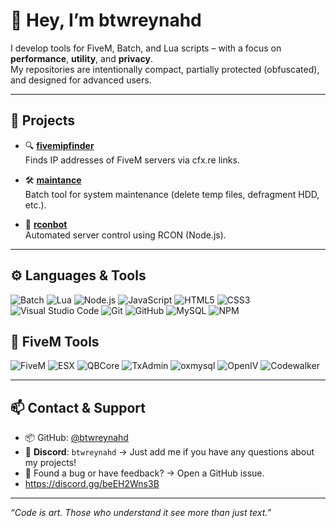 # 👋 Hey, I’m btwreynahd

I develop tools for FiveM, Batch, and Lua scripts – with a focus on **performance**, **utility**, and **privacy**.  
My repositories are intentionally compact, partially protected (obfuscated), and designed for advanced users.

---

## 🚀 Projects

- 🔍 [**fivemipfinder**](https://github.com/btwreynahd/fivemipfinder)  
  Finds IP addresses of FiveM servers via cfx.re links.

- 🛠️ [**maintance**](https://github.com/btwreynahd/maintance)  
  Batch tool for system maintenance (delete temp files, defragment HDD, etc.).

- 🤖 [**rconbot**](https://github.com/btwreynahd/rconbot)  
  Automated server control using RCON (Node.js).

---

## ⚙️ Languages & Tools

![Batch](https://img.shields.io/badge/-Batchfile-lightgrey?style=flat&logo=windows)
![Lua](https://img.shields.io/badge/-Lua-blue?style=flat&logo=lua)
![Node.js](https://img.shields.io/badge/-Node.js-339933?style=flat&logo=node.js&logoColor=white)
![JavaScript](https://img.shields.io/badge/-JavaScript-F7DF1E?style=flat&logo=javascript&logoColor=black)
![HTML5](https://img.shields.io/badge/-HTML5-E34F26?style=flat&logo=html5&logoColor=white)
![CSS3](https://img.shields.io/badge/-CSS3-1572B6?style=flat&logo=css3&logoColor=white)
![Visual Studio Code](https://img.shields.io/badge/-VS%20Code-007ACC?style=flat&logo=visual-studio-code&logoColor=white)
![Git](https://img.shields.io/badge/-Git-F05032?style=flat&logo=git&logoColor=white)
![GitHub](https://img.shields.io/badge/-GitHub-181717?style=flat&logo=github)
![MySQL](https://img.shields.io/badge/-MySQL-4479A1?style=flat&logo=mysql&logoColor=white)
![NPM](https://img.shields.io/badge/-NPM-CB3837?style=flat&logo=npm)

## 🔧 FiveM Tools

![FiveM](https://img.shields.io/badge/-FiveM-FF5500?style=flat&logo=fivem&logoColor=white)
![ESX](https://img.shields.io/badge/-ESX-00c3ff?style=flat&logo=data:image/svg+xml;base64,&logoColor=white)
![QBCore](https://img.shields.io/badge/-QBCore-purple?style=flat&logo=lua)
![TxAdmin](https://img.shields.io/badge/-txAdmin-003545?style=flat&logo=vercel&logoColor=white)
![oxmysql](https://img.shields.io/badge/-oxmysql-4479A1?style=flat&logo=mysql&logoColor=white)
![OpenIV](https://img.shields.io/badge/-OpenIV-grey?style=flat&logo=windows)
![Codewalker](https://img.shields.io/badge/-Codewalker-orange?style=flat)

---

## 📫 Contact & Support

- 📦 GitHub: [@btwreynahd](https://github.com/btwreynahd)  
- 💬 **Discord**: `btwreynahd` → Just add me if you have any questions about my projects!  
- 🐛 Found a bug or have feedback? → Open a GitHub issue.  
- https://discord.gg/beEH2Wns3B

---

_“Code is art. Those who understand it see more than just text.”_

